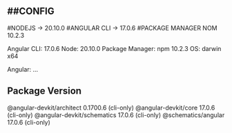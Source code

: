 ##CONFIG
------------------------------------------------------
#NODEJS
-> 20.10.0
#ANGULAR CLI
-> 17.0.6
#PACKAGE MANAGER
NOM 10.2.3

Angular CLI: 17.0.6
Node: 20.10.0
Package Manager: npm 10.2.3
OS: darwin x64

Angular: 
... 

Package                      Version
------------------------------------------------------
@angular-devkit/architect    0.1700.6 (cli-only)
@angular-devkit/core         17.0.6 (cli-only)
@angular-devkit/schematics   17.0.6 (cli-only)
@schematics/angular          17.0.6 (cli-only)
